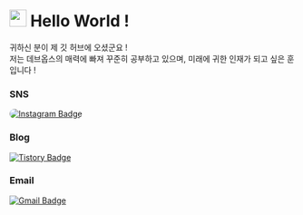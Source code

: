 <h1><img src="https://slackmojis.com/emojis/10521-meow_code/download" width="30"/> Hello World ! </h1>
<p>귀하신 분이 제 깃 허브에 오셨군요 !</br> 저는 데브옵스의 매력에 빠져 꾸준히 공부하고 있으며, 미래에 귀한 인재가 되고 싶은 훈입니다 !

<h3>SNS</h3>
<a href="https://www.instagram.com/ho.o_ny/"><img src="https://img.shields.io/badge/-ho.o_ny-%23E4405F?style=flat-square&amp;logo=instagram&amp;logoColor=white" alt="Instagram Badge" style="border-radius: 10px;"></a>

<h3>Blog</h3>

[![Tistory Badge](https://img.shields.io/badge/-Tistory-000000?style=flat-square&logo=tistory&logoColor=white&link=https://hoongraphy.tistory.com/)](https://hoongraphy.tistory.com/)

<h3>Email</h3>
<a href="mailto:mase306.devops@gmail.com"><img src="https://img.shields.io/badge/-Gmail-EA4335?logo=gmail&logoColor=white" alt="Gmail Badge"></a>


<!-- ![Anurag's GitHub stats](https://github-readme-stats.vercel.app/api?username=DevOpsHoony&show_icons=true&theme=radical) -->



